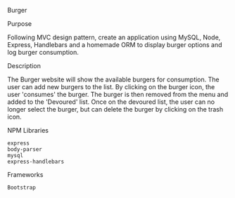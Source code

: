 Burger

Purpose

Following MVC design pattern, create an application using MySQL, Node, Express, Handlebars and a homemade ORM to display burger options and log burger consumption.


Description

The Burger website will show the available burgers for consumption. The user can add new burgers to the list. By clicking on the burger icon, the user 'consumes' the burger. The burger is then removed from the menu and added to the 'Devoured' list. Once on the devoured list, the user can no longer select the burger, but can delete the burger by clicking on the trash icon.


NPM Libraries

    express
    body-parser
    mysql
    express-handlebars

Frameworks

    Bootstrap
